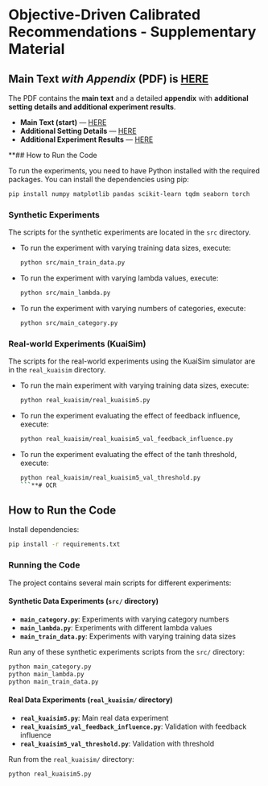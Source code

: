 # Objective-Driven Calibrated Recommendations - Supplementary Material

## Main Text _with Appendix_ (PDF) is [HERE](https://github.com/cali-anon/OCR/raw/main/ocr_paper.pdf)
The PDF contains the **main text** and a detailed **appendix** with **additional setting details and additional experiment results**.

- **Main Text (start)** — [HERE](https://mozilla.github.io/pdf.js/web/viewer.html?file=https%3A%2F%2Fraw.githubusercontent.com%2Fcali-anon%2FOCR%2Fmain%2Focr_paper.pdf?v=20250815#page=1)
- **Additional Setting Details** — [HERE](https://mozilla.github.io/pdf.js/web/viewer.html?file=https%3A%2F%2Fraw.githubusercontent.com%2Fcali-anon%2FOCR%2Fmain%2Focr_paper.pdf?v=20250815#page=10)
- **Additional Experiment Results** — [HERE](https://mozilla.github.io/pdf.js/web/viewer.html?file=https%3A%2F%2Fraw.githubusercontent.com%2Fcali-anon%2FOCR%2Fmain%2Focr_paper.pdf?v=20250815#page=10)

**## How to Run the Code

To run the experiments, you need to have Python installed with the required packages. You can install the dependencies using pip:

```bash
pip install numpy matplotlib pandas scikit-learn tqdm seaborn torch
```

### Synthetic Experiments

The scripts for the synthetic experiments are located in the `src` directory.

  * To run the experiment with varying training data sizes, execute:
    ```bash
    python src/main_train_data.py
    ```
  * To run the experiment with varying lambda values, execute:
    ```bash
    python src/main_lambda.py
    ```
  * To run the experiment with varying numbers of categories, execute:
    ```bash
    python src/main_category.py
    ```

### Real-world Experiments (KuaiSim)

The scripts for the real-world experiments using the KuaiSim simulator are in the `real_kuaisim` directory.

  * To run the main experiment with varying training data sizes, execute:
    ```bash
    python real_kuaisim/real_kuaisim5.py
    ```
  * To run the experiment evaluating the effect of feedback influence, execute:
    ```bash
    python real_kuaisim/real_kuaisim5_val_feedback_influence.py
    ```
  * To run the experiment evaluating the effect of the tanh threshold, execute:
    ```bash
    python real_kuaisim/real_kuaisim5_val_threshold.py
    ```**# OCR

## How to Run the Code

Install dependencies:
```bash
pip install -r requirements.txt
```

### Running the Code

The project contains several main scripts for different experiments:

#### Synthetic Data Experiments (`src/` directory)
- **`main_category.py`**: Experiments with varying category numbers
- **`main_lambda.py`**: Experiments with different lambda values
- **`main_train_data.py`**: Experiments with varying training data sizes

Run any of these synthetic experiments scripts from the `src/` directory:
```bash
python main_category.py
python main_lambda.py
python main_train_data.py
```

#### Real Data Experiments (`real_kuaisim/` directory)
- **`real_kuaisim5.py`**: Main real data experiment
- **`real_kuaisim5_val_feedback_influence.py`**: Validation with feedback influence
- **`real_kuaisim5_val_threshold.py`**: Validation with threshold

Run from the `real_kuaisim/` directory:
```bash
python real_kuaisim5.py
```
